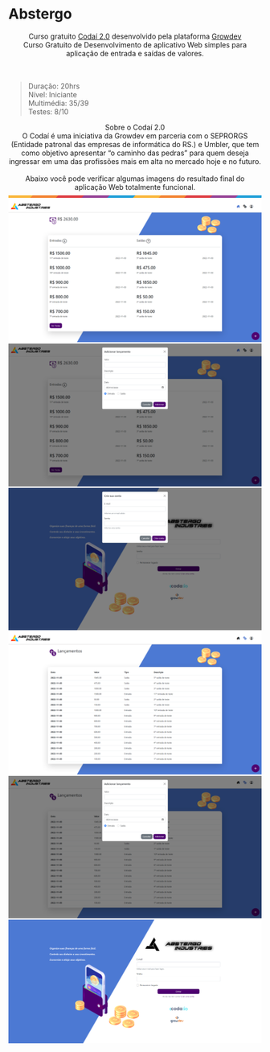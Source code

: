 # Abstergo
<div align="center">
Curso gratuito <a href="https://academy.growdev.com.br/courses/codai-2-0/" target="_blank">Codaí 2.0</a> desenvolvido pela plataforma <a href="https://academy.growdev.com.br/" target="_blank">Growdev</a><br>
Curso Gratuito de Desenvolvimento de aplicativo Web simples para aplicação de entrada e saídas de valores.
</div><br><br>

> Duração: 20hrs <br>
> Nível: Iniciante <br>
> Multimédia: 35/39 <br>
> Testes: 8/10 <br>

<div align="center">
Sobre o Codaí 2.0 <br>
O Codaí é uma iniciativa da Growdev em parceria com o SEPRORGS (Entidade patronal das empresas de informática do RS.) e Umbler, que tem como objetivo apresentar “o caminho das pedras” para quem deseja ingressar em uma das profissões mais em alta no mercado hoje e no futuro.
</div><br>

<div align="center">
Abaixo você pode verificar algumas imagens do resultado final do aplicação Web totalmente funcional.
</div>

<img align="center" alt="Js" height="5" width="1920" src="https://github.com/alexsantos0992/alexsantos0992/blob/main/assets/0.png">

<div align="center">
  <img src="https://raw.githubusercontent.com/alexsantos0992/Abstergo/master/public/assets/preview/Site_home.png" target="_blank"></a>
  <img src="https://raw.githubusercontent.com/alexsantos0992/Abstergo/master/public/assets/preview/Site_home_add.png" target="_blank"></a>
  <img src="https://raw.githubusercontent.com/alexsantos0992/Abstergo/master/public/assets/preview/Site_index_account.png" target="_blank"></a>
  <img src="https://raw.githubusercontent.com/alexsantos0992/Abstergo/master/public/assets/preview/Site_transactions.png" target="_blank"></a>
  <img src="https://raw.githubusercontent.com/alexsantos0992/Abstergo/master/public/assets/preview/Site_transactions_add.png" target="_blank"></a>
  <img src="https://raw.githubusercontent.com/alexsantos0992/Abstergo/master/public/assets/preview/Site_index.png" target="_blank"></a>
</div>
